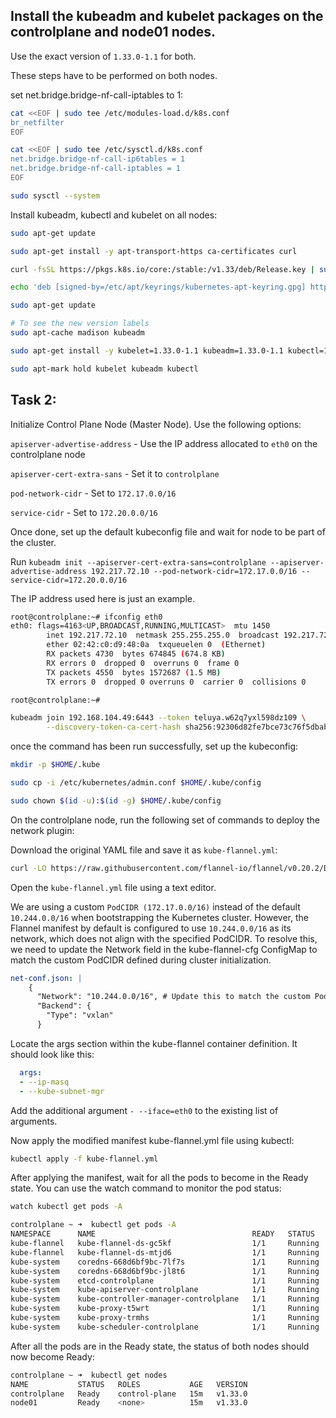 ## Install the kubeadm and kubelet packages on the controlplane and node01 nodes.
Use the exact version of ```1.33.0-1.1``` for both.

These steps have to be performed on both nodes.

set net.bridge.bridge-nf-call-iptables to 1:

```bash
cat <<EOF | sudo tee /etc/modules-load.d/k8s.conf
br_netfilter
EOF
```

```bash
cat <<EOF | sudo tee /etc/sysctl.d/k8s.conf
net.bridge.bridge-nf-call-ip6tables = 1
net.bridge.bridge-nf-call-iptables = 1
EOF
```

```bash
sudo sysctl --system
```

Install kubeadm, kubectl and kubelet on all nodes:
```bash
sudo apt-get update

sudo apt-get install -y apt-transport-https ca-certificates curl

curl -fsSL https://pkgs.k8s.io/core:/stable:/v1.33/deb/Release.key | sudo gpg --dearmor -o /etc/apt/keyrings/kubernetes-apt-keyring.gpg

echo 'deb [signed-by=/etc/apt/keyrings/kubernetes-apt-keyring.gpg] https://pkgs.k8s.io/core:/stable:/v1.33/deb/ /' | sudo tee /etc/apt/sources.list.d/kubernetes.list

sudo apt-get update

# To see the new version labels
sudo apt-cache madison kubeadm

sudo apt-get install -y kubelet=1.33.0-1.1 kubeadm=1.33.0-1.1 kubectl=1.33.0-1.1

sudo apt-mark hold kubelet kubeadm kubectl
```

## Task 2:

Initialize Control Plane Node (Master Node). Use the following options:


```apiserver-advertise-address``` - Use the IP address allocated to ```eth0``` on the controlplane node

```apiserver-cert-extra-sans``` - Set it to ```controlplane```

```pod-network-cidr``` - Set to ```172.17.0.0/16```

```service-cidr``` - Set to ```172.20.0.0/16```

Once done, set up the default kubeconfig file and wait for node to be part of the cluster.

Run ```kubeadm init --apiserver-cert-extra-sans=controlplane --apiserver-advertise-address 192.217.72.10 --pod-network-cidr=172.17.0.0/16 --service-cidr=172.20.0.0/16```

The IP address used here is just an example. 

```bash
root@controlplane:~# ifconfig eth0
eth0: flags=4163<UP,BROADCAST,RUNNING,MULTICAST>  mtu 1450
        inet 192.217.72.10  netmask 255.255.255.0  broadcast 192.217.72.255
        ether 02:42:c0:d9:48:0a  txqueuelen 0  (Ethernet)
        RX packets 4730  bytes 674845 (674.8 KB)
        RX errors 0  dropped 0  overruns 0  frame 0
        TX packets 4550  bytes 1572687 (1.5 MB)
        TX errors 0  dropped 0 overruns 0  carrier 0  collisions 0

root@controlplane:~#
```
```bash
kubeadm join 192.168.104.49:6443 --token teluya.w62q7yxl598dz109 \
        --discovery-token-ca-cert-hash sha256:92306d82fe7bce73c76f5dbab532bfc129514d86ac9266ff24693004f1b0ea9a 
```
once the command has been run successfully, set up the kubeconfig:

```bash
mkdir -p $HOME/.kube

sudo cp -i /etc/kubernetes/admin.conf $HOME/.kube/config

sudo chown $(id -u):$(id -g) $HOME/.kube/config
```

On the controlplane node, run the following set of commands to deploy the network plugin:

Download the original YAML file and save it as ```kube-flannel.yml```:
```bash
curl -LO https://raw.githubusercontent.com/flannel-io/flannel/v0.20.2/Documentation/kube-flannel.yml
```
Open the ```kube-flannel.yml``` file using a text editor.

We are using a custom ```PodCIDR (172.17.0.0/16)``` instead of the default ```10.244.0.0/16``` when bootstrapping the Kubernetes cluster. However, the Flannel manifest by default is configured to use ```10.244.0.0/16``` as its network, which does not align with the specified PodCIDR. To resolve this, we need to update the Network field in the kube-flannel-cfg ConfigMap to match the custom PodCIDR defined during cluster initialization.
```yaml
net-conf.json: |
    {
      "Network": "10.244.0.0/16", # Update this to match the custom PodCIDR
      "Backend": {
        "Type": "vxlan"
      }
```

Locate the args section within the kube-flannel container definition. It should look like this:
```yaml
  args:
  - --ip-masq
  - --kube-subnet-mgr

```
Add the additional argument ```- --iface=eth0``` to the existing list of arguments.

Now apply the modified manifest kube-flannel.yml file using kubectl:
```bash
kubectl apply -f kube-flannel.yml
```

After applying the manifest, wait for all the pods to become in the Ready state. You can use the watch command to monitor the pod status:

```bash
watch kubectl get pods -A

controlplane ~ ➜  kubectl get pods -A
NAMESPACE      NAME                                   READY   STATUS    RESTARTS   AGE
kube-flannel   kube-flannel-ds-gc5kf                  1/1     Running   0          54s
kube-flannel   kube-flannel-ds-mtjd6                  1/1     Running   0          54s
kube-system    coredns-668d6bf9bc-7lf7s               1/1     Running   0          3m31s
kube-system    coredns-668d6bf9bc-jl8t6               1/1     Running   0          3m31s
kube-system    etcd-controlplane                      1/1     Running   0          3m37s
kube-system    kube-apiserver-controlplane            1/1     Running   0          3m37s
kube-system    kube-controller-manager-controlplane   1/1     Running   0          3m37s
kube-system    kube-proxy-t5wrt                       1/1     Running   0          3m31s
kube-system    kube-proxy-trmhs                       1/1     Running   0          3m8s
kube-system    kube-scheduler-controlplane            1/1     Running   0          3m37s
```
After all the pods are in the Ready state, the status of both nodes should now become Ready:

```bash
controlplane ~ ➜  kubectl get nodes 
NAME           STATUS   ROLES           AGE   VERSION 
controlplane   Ready    control-plane   15m   v1.33.0 
node01         Ready    <none>          15m   v1.33.0 
```
